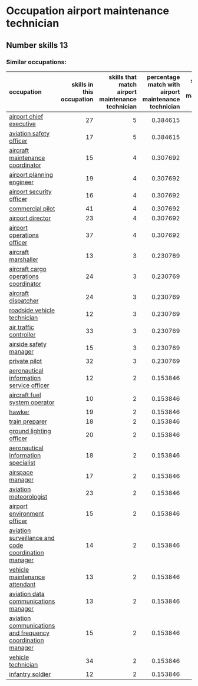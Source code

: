 # Occupation airport maintenance technician
## Number skills 13
### Similar occupations:
| occupation                                                                                                                  |   skills in this occupation |   skills that match airport maintenance technician |   percentage match with airport maintenance technician |   skills not in airport maintenance technician |
|:----------------------------------------------------------------------------------------------------------------------------|----------------------------:|---------------------------------------------------:|-------------------------------------------------------:|-----------------------------------------------:|
| [airport chief executive](airport_chief_executive.md)                                                                       |                          27 |                                                  5 |                                               0.384615 |                                             22 |
| [aviation safety officer](aviation_safety_officer.md)                                                                       |                          17 |                                                  5 |                                               0.384615 |                                             12 |
| [aircraft maintenance coordinator](aircraft_maintenance_coordinator.md)                                                     |                          15 |                                                  4 |                                               0.307692 |                                             11 |
| [airport planning engineer](airport_planning_engineer.md)                                                                   |                          19 |                                                  4 |                                               0.307692 |                                             15 |
| [airport security officer](airport_security_officer.md)                                                                     |                          16 |                                                  4 |                                               0.307692 |                                             12 |
| [commercial pilot](commercial_pilot.md)                                                                                     |                          41 |                                                  4 |                                               0.307692 |                                             37 |
| [airport director](airport_director.md)                                                                                     |                          23 |                                                  4 |                                               0.307692 |                                             19 |
| [airport operations officer](airport_operations_officer.md)                                                                 |                          37 |                                                  4 |                                               0.307692 |                                             33 |
| [aircraft marshaller](aircraft_marshaller.md)                                                                               |                          13 |                                                  3 |                                               0.230769 |                                             10 |
| [aircraft cargo operations coordinator](aircraft_cargo_operations_coordinator.md)                                           |                          24 |                                                  3 |                                               0.230769 |                                             21 |
| [aircraft dispatcher](aircraft_dispatcher.md)                                                                               |                          24 |                                                  3 |                                               0.230769 |                                             21 |
| [roadside vehicle technician](roadside_vehicle_technician.md)                                                               |                          12 |                                                  3 |                                               0.230769 |                                              9 |
| [air traffic controller](air_traffic_controller.md)                                                                         |                          33 |                                                  3 |                                               0.230769 |                                             30 |
| [airside safety manager](airside_safety_manager.md)                                                                         |                          15 |                                                  3 |                                               0.230769 |                                             12 |
| [private pilot](private_pilot.md)                                                                                           |                          32 |                                                  3 |                                               0.230769 |                                             29 |
| [aeronautical information service officer](aeronautical_information_service_officer.md)                                     |                          12 |                                                  2 |                                               0.153846 |                                             10 |
| [aircraft fuel system operator](aircraft_fuel_system_operator.md)                                                           |                          10 |                                                  2 |                                               0.153846 |                                              8 |
| [hawker](hawker.md)                                                                                                         |                          19 |                                                  2 |                                               0.153846 |                                             17 |
| [train preparer](train_preparer.md)                                                                                         |                          18 |                                                  2 |                                               0.153846 |                                             16 |
| [ground lighting officer](ground_lighting_officer.md)                                                                       |                          20 |                                                  2 |                                               0.153846 |                                             18 |
| [aeronautical information specialist](aeronautical_information_specialist.md)                                               |                          18 |                                                  2 |                                               0.153846 |                                             16 |
| [airspace manager](airspace_manager.md)                                                                                     |                          17 |                                                  2 |                                               0.153846 |                                             15 |
| [aviation meteorologist](aviation_meteorologist.md)                                                                         |                          23 |                                                  2 |                                               0.153846 |                                             21 |
| [airport environment officer](airport_environment_officer.md)                                                               |                          15 |                                                  2 |                                               0.153846 |                                             13 |
| [aviation surveillance and code coordination manager](aviation_surveillance_and_code_coordination_manager.md)               |                          14 |                                                  2 |                                               0.153846 |                                             12 |
| [vehicle maintenance attendant](vehicle_maintenance_attendant.md)                                                           |                          13 |                                                  2 |                                               0.153846 |                                             11 |
| [aviation data communications manager](aviation_data_communications_manager.md)                                             |                          13 |                                                  2 |                                               0.153846 |                                             11 |
| [aviation communications and frequency coordination manager](aviation_communications_and_frequency_coordination_manager.md) |                          15 |                                                  2 |                                               0.153846 |                                             13 |
| [vehicle technician](vehicle_technician.md)                                                                                 |                          34 |                                                  2 |                                               0.153846 |                                             32 |
| [infantry soldier](infantry_soldier.md)                                                                                     |                          12 |                                                  2 |                                               0.153846 |                                             10 |
